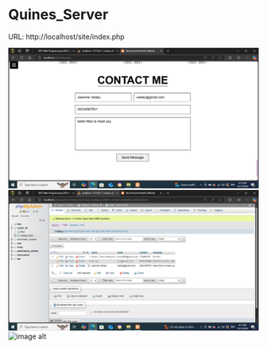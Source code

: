 # Quines_Server
URL: http://localhost/site/index.php


![image alt](https://github.com/BSIT-Web-Programming-2024/Quines_Server/blob/f3d3c1fa7c6f2a94b0b473ca18cdd4383b1747ca/Screenshot%20(1).png)
![image alt](https://github.com/BSIT-Web-Programming-2024/Quines_Server/blob/905daeb4bc33b66681dfc81e91cdd417102af11b/Screenshot%20(2).png)
![image alt]()
